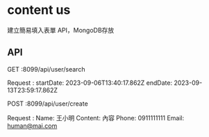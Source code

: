 # content us
建立簡易填入表單 API，MongoDB存放

## API

GET :8099/api/user/search

Request : 
startDate: 2023-09-06T13:40:17.862Z
endDate: 2023-09-13T23:59:17.862Z


POST :8099/api/user/create

Request : 
Name: 王小明
Content: 內容
Phone: 0911111111
Email: human@mai.com